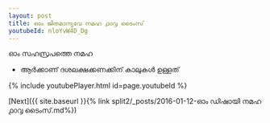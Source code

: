 ```yaml
---
layout: post
title: ഓം ജിതമാന്യവേ നമഹ ൧൦൮ ടൈംസ്
youtubeId: nloYvW4D_Dg
---
```

 
 
 ഓം സഹസ്രപത്തെ നമഹ 
 
 -  ആർക്കാണ് ദശലക്ഷക്കണക്കിന് കാലുകൾ ഉള്ളത് 
 
  
 
  
 
 
 
 
 
 


{% include youtubePlayer.html id=page.youtubeId %}
 
[Next]({{ site.baseurl }}{% link  split2/_posts/2016-01-12-ഓം ഡിഷായി നമഹ ൧൦൮ ടൈംസ്.md%})
 
